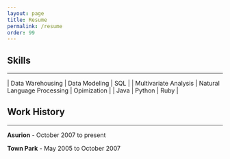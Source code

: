```yaml
---
layout: page
title: Resume
permalink: /resume
order: 99
---
```


Skills
------
---

| Data Warehousing | Data Modeling | SQL |
| Multivariate Analysis | Natural Language Processing | Opimization |
| Java | Python | Ruby |




Work History
------------
---

**Asurion** - 
October 2007 to present

**Town Park** - 
May 2005 to October 2007